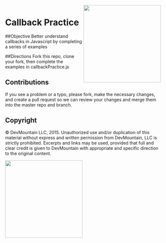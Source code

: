 <img src="https://devmounta.in/img/logowhiteblue.png" width="250" align="right">

Callback Practice
=================

##Objective
Better understand callbacks in Javascript by completing a series of examples

##Directions
Fork this repo, clone your fork, then complete the examples in callbackPractice.js

## Contributions
If you see a problem or a typo, please fork, make the necessary changes, and create a pull request so we can review your changes and merge them into the master repo and branch.

## Copyright

© DevMountain LLC, 2015. Unauthorized use and/or duplication of this material without express and written permission from DevMountain, LLC is strictly prohibited. Excerpts and links may be used, provided that full and clear credit is given to DevMountain with appropriate and specific direction to the original content.

<img src="https://devmounta.in/img/logowhiteblue.png" width="250">
